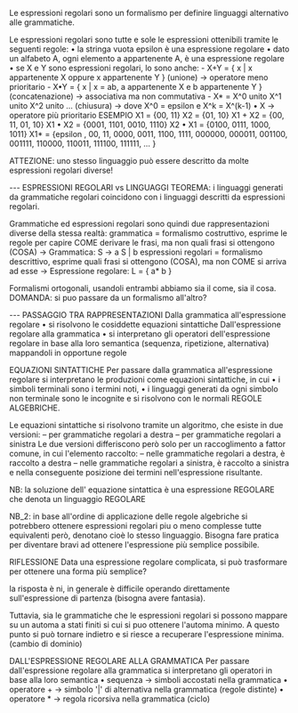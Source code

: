 Le espressioni regolari sono un formalismo per definire linguaggi alternativo alle grammatiche.

Le espressioni regolari sono tutte e sole le espressioni ottenibili tramite le seguenti regole:
    • la stringa vuota epsilon è una espressione regolare
    • dato un alfabeto A, ogni elemento a appartenente A, è una espressione regolare
    • se X e Y sono espressioni regolari, lo sono anche:
        - X+Y = { x | x appartenente X oppure x appartenente Y }        (unione)
            -> operatore meno prioritario
        - X•Y = { x | x = ab, a appartenente X e b appartenente Y }     (concatenazione)
            -> associativa ma non commutativa
        - X*  =  X^0 unito X^1 unito X^2 unito …                        (chiusura)
            -> dove X^0 = epsilon e X^k = X^(k-1) • X
            -> operatore più prioritario
ESEMPIO
    X1      = {00, 11}
    X2      = {01, 10}
    X1 + X2 = {00, 11, 01, 10}
    X1 • X2 = {0001, 1101, 0010, 1110}
    X2 • X1 = {0100, 0111, 1000, 1011}
    X1*     = {epsilon , 00, 11, 0000, 0011, 1100, 1111, 000000, 000011, 001100, 001111, 110000, 110011, 111100, 111111, … }

ATTEZIONE: uno stesso linguaggio può essere descritto da molte espressioni regolari diverse!

--- ESPRESSIONI REGOLARI vs LINGUAGGI
    TEOREMA:
    i linguaggi generati da grammatiche regolari coincidono con i linguaggi descritti da espressioni regolari.

Grammatiche ed espressioni regolari sono quindi due rappresentazioni diverse della stessa realtà:
    grammatica              = formalismo costruttivo, esprime le regole per capire COME derivare le frasi, ma non quali frasi si ottengono (COSA)
        -> Grammatica:              S → a S | b
    espressioni regolari    = formalismo descrittivo, esprime quali frasi si ottengono (COSA), ma non COME si arriva ad esse 
        -> Espressione regolare:    L = { a* b }

Formalismi ortogonali, usandoli entrambi abbiamo sia il come, sia il cosa.
DOMANDA: si puo passare da un formalismo all'altro?

--- PASSAGGIO TRA RAPPRESENTAZIONI 
Dalla grammatica all'espressione regolare
    • si risolvono le cosiddette equazioni sintattiche
Dall'espressione regolare alla grammatica
    • si interpretano gli operatori dell'espressione regolare in base alla loro semantica (sequenza, ripetizione, alternativa) mappandoli in opportune regole

EQUAZIONI SINTATTICHE
Per passare dalla grammatica all'espressione regolare si interpretano le produzioni come equazioni sintattiche, in cui
    • i simboli terminali sono i termini noti,
    • i linguaggi generati da ogni simbolo non terminale sono le incognite e si risolvono con le normali REGOLE ALGEBRICHE.

Le equazioni sintattiche si risolvono tramite un algoritmo, che esiste in due versioni:
    – per grammatiche regolari a destra
    – per grammatiche regolari a sinistra
Le due versioni differiscono però solo per un raccoglimento a fattor comune, in cui l'elemento raccolto:
    – nelle grammatiche regolari a destra, è raccolto a destra
    – nelle grammatiche regolari a sinistra, è raccolto a sinistra
e nella conseguente posizione dei termini nell'espressione risultante.

NB: la soluzione dell' equazione sintattica è una espressione REGOLARE che denota un linguaggio REGOLARE

NB_2: in base all'ordine di applicazione delle regole algebriche si potrebbero ottenere espressioni regolari piu o meno complesse tutte equivalenti però, denotano
cioè lo stesso linguaggio. Bisogna fare pratica per diventare bravi ad ottenere l'espressione più semplice possibile.

RIFLESSIONE
Data una espressione regolare complicata, si può trasformare per ottenere una forma più semplice?

la risposta è ni, in generale è difficile operando direttamente sull'espressione di partenza (bisogna avere fantasia). 

Tuttavia, sia le grammatiche che le espressioni regolari si possono mappare su un automa a stati finiti si cui si puo ottenere l'automa minimo. A questo punto si può
tornare indietro e si riesce a recuperare l'espressione minima. (cambio di dominio)

DALL'ESPRESSIONE REGOLARE ALLA GRAMMATICA
Per passare dall'espressione regolare alla grammatica si interpretano gli operatori in base alla loro semantica
    • sequenza      → simboli accostati nella grammatica
    • operatore +   → simbolo '|' di alternativa nella grammatica (regole distinte)
    • operatore *   → regola ricorsiva nella grammatica (ciclo)